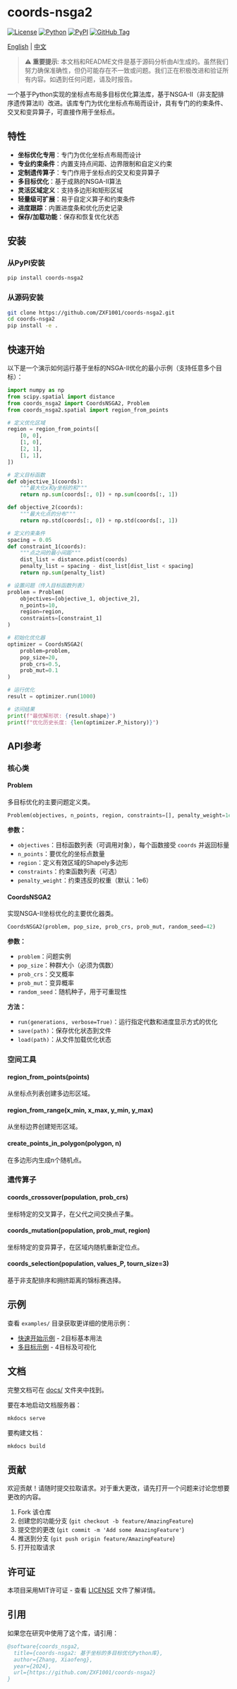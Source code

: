 # coords-nsga2

[![License](https://img.shields.io/badge/license-MIT-blue.svg)](LICENSE)
[![Python](https://img.shields.io/badge/python-3.9+-blue.svg)](https://www.python.org/downloads/)
[![PyPI](https://img.shields.io/badge/pypi-coords--nsga2-blue.svg)](https://pypi.org/project/coords-nsga2/)
[![GitHub Tag](https://img.shields.io/github/v/tag/ZXF1001/coords-nsga2)](https://github.com/ZXF1001/coords-nsga2/tags)

[English](README.md) | [中文](README_CN.md)

> **⚠️ 重要提示**: 本文档和README文件是基于源码分析由AI生成的。虽然我们努力确保准确性，但仍可能存在不一致或问题。我们正在积极改进和验证所有内容。如遇到任何问题，请及时报告。

一个基于Python实现的坐标点布局多目标优化算法库，基于NSGA-II（非支配排序遗传算法II）改进。该库专门为优化坐标点布局而设计，具有专门的约束条件、交叉和变异算子，可直接作用于坐标点。

## 特性

- **坐标优化专用**：专门为优化坐标点布局而设计
- **专业约束条件**：内置支持点间距、边界限制和自定义约束
- **定制遗传算子**：专门作用于坐标点的交叉和变异算子
- **多目标优化**：基于成熟的NSGA-II算法
- **灵活区域定义**：支持多边形和矩形区域
- **轻量级可扩展**：易于自定义算子和约束条件
- **进度跟踪**：内置进度条和优化历史记录
- **保存/加载功能**：保存和恢复优化状态

## 安装

### 从PyPI安装
```bash
pip install coords-nsga2
```

### 从源码安装
```bash
git clone https://github.com/ZXF1001/coords-nsga2.git
cd coords-nsga2
pip install -e .
```

## 快速开始

以下是一个演示如何运行基于坐标的NSGA-II优化的最小示例（支持任意多个目标）：

```python
import numpy as np
from scipy.spatial import distance
from coords_nsga2 import CoordsNSGA2, Problem
from coords_nsga2.spatial import region_from_points

# 定义优化区域
region = region_from_points([
    [0, 0],
    [1, 0],
    [2, 1],
    [1, 1],
])

# 定义目标函数
def objective_1(coords):
    """最大化x和y坐标的和"""
    return np.sum(coords[:, 0]) + np.sum(coords[:, 1])

def objective_2(coords):
    """最大化点的分布"""
    return np.std(coords[:, 0]) + np.std(coords[:, 1])

# 定义约束条件
spacing = 0.05
def constraint_1(coords):
    """点之间的最小间距"""
    dist_list = distance.pdist(coords)
    penalty_list = spacing - dist_list[dist_list < spacing]
    return np.sum(penalty_list)

# 设置问题（传入目标函数列表）
problem = Problem(
    objectives=[objective_1, objective_2],
    n_points=10,
    region=region,
    constraints=[constraint_1]
)

# 初始化优化器
optimizer = CoordsNSGA2(
    problem=problem,
    pop_size=20,
    prob_crs=0.5,
    prob_mut=0.1
)

# 运行优化
result = optimizer.run(1000)

# 访问结果
print(f"最优解形状: {result.shape}")
print(f"优化历史长度: {len(optimizer.P_history)}")
```

## API参考

### 核心类

#### Problem
多目标优化的主要问题定义类。

```python
Problem(objectives, n_points, region, constraints=[], penalty_weight=1e6)
```

**参数：**
- `objectives`：目标函数列表（可调用对象），每个函数接受 `coords` 并返回标量
- `n_points`：要优化的坐标点数量
- `region`：定义有效区域的Shapely多边形
- `constraints`：约束函数列表（可选）
- `penalty_weight`：约束违反的权重（默认：1e6）

#### CoordsNSGA2
实现NSGA-II坐标优化的主要优化器类。

```python
CoordsNSGA2(problem, pop_size, prob_crs, prob_mut, random_seed=42)
```

**参数：**
- `problem`：问题实例
- `pop_size`：种群大小（必须为偶数）
- `prob_crs`：交叉概率
- `prob_mut`：变异概率
- `random_seed`：随机种子，用于可重现性

**方法：**
- `run(generations, verbose=True)`：运行指定代数和进度显示方式的优化
- `save(path)`：保存优化状态到文件
- `load(path)`：从文件加载优化状态

### 空间工具

#### region_from_points(points)
从坐标点列表创建多边形区域。

#### region_from_range(x_min, x_max, y_min, y_max)
从坐标边界创建矩形区域。

#### create_points_in_polygon(polygon, n)
在多边形内生成n个随机点。

### 遗传算子

#### coords_crossover(population, prob_crs)
坐标特定的交叉算子，在父代之间交换点子集。

#### coords_mutation(population, prob_mut, region)
坐标特定的变异算子，在区域内随机重新定位点。

#### coords_selection(population, values_P, tourn_size=3)
基于非支配排序和拥挤距离的锦标赛选择。

## 示例

查看 `examples/` 目录获取更详细的使用示例：

- [快速开始示例](examples/quick-start.py) - 2目标基本用法
- [多目标示例](examples/multi-objective-example.py) - 4目标及可视化

## 文档

完整文档可在 [docs/](docs) 文件夹中找到。

要在本地启动文档服务器：
```bash
mkdocs serve
```

要构建文档：
```bash
mkdocs build
```

## 贡献

欢迎贡献！请随时提交拉取请求。对于重大更改，请先打开一个问题来讨论您想要更改的内容。

1. Fork 该仓库
2. 创建您的功能分支 (`git checkout -b feature/AmazingFeature`)
3. 提交您的更改 (`git commit -m 'Add some AmazingFeature'`)
4. 推送到分支 (`git push origin feature/AmazingFeature`)
5. 打开拉取请求

## 许可证

本项目采用MIT许可证 - 查看 [LICENSE](LICENSE) 文件了解详情。

## 引用

如果您在研究中使用了这个库，请引用：

```bibtex
@software{coords_nsga2,
  title={coords-nsga2: 基于坐标的多目标优化Python库},
  author={Zhang, Xiaofeng},
  year={2024},
  url={https://github.com/ZXF1001/coords-nsga2}
}
```
